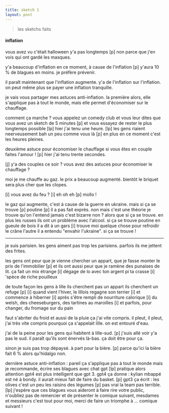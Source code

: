 ```yaml
---
title: sketch 1
layout: post
---
```


> les sketchs faits

#### inflation

vous avez vu c'était halloween y'a pas longtemps
[p]
non parce que j'en vois qui ont gardé les masques.

y'a beaucoup d'inflation en ce moment,
à cause de l'inflation
[p]
y'aura 10 % de blagues en moins.
je préfère prévenir.

il paraît maintenant que l'inflation augmente.
y'a de l'inflation sur l'inflation.
on peut même plus se payer une inflation tranquille.

je vais vous partager mes astuces anti-inflation.
la première alors,
elle s'applique pas à tout le monde,
mais elle permet d'économiser sur le chauffage.

comment ça marche ?
vous appelez un comedy club
et vous leur dites que vous avez un sketch de 5 minutes
[p]
et vous essayez de rester le plus longtemps possible
[lp]
hier j'ai tenu une heure.
[lp]
les gens riaient neerveusement bah un peu comme vous là
[p]
en plus en ce moment c'est les heures pleines.

deuxième astuce pour économiser le chauffage
si vous êtes en couple
faites l'amour !
[p]
hier j'ai tenu trente secondes.

[j] y'a des couples ce soir ?
vous avez des astuces pour économiser le chauffage ?

moi je me chauffe au gaz.
le prix a beaucoup augmenté.
bientôt le briquet sera plus cher que les clopes.

[i] vous avez du feu ?
[i] eh oh eh [p] mollo !

le gaz qui augmente, c'est à cause de la guerre en ukraine.
mais si ça se trouve [p] poutine [p]
il a pas fait exprès.
non mais c'est une théorie je trouve qu'on l'entend jamais
c'est bizarre non ? alors que si ça se trouve.
en plus les russes ils ont un problème avec l'alcool.
si ça se trouve poutine en gueule de bois il a dit à un gars
[i] trouve moi quelque chose pour refroidir le crâne
l'autre il a entendu "envahir l'ukraine".
si ça se trouve !

---

je suis parisien.
les gens aiment pas trop les parisiens.
parfois ils me jettent des frites.

les gens ont peur que je vienne chercher un appart,
que je fasse monter le prix de l'immobilier
[p]
et ils ont aussi peur que je ramène des punaises de lit.
ça fait un mix étrange
[i] dégage de lo avec ton argent pi ta crasse
[i] 'spèce de riche pouilleux

de toute façon les gens à lille
ils cherchent pas un appart ils cherchent un refuge
[p]
[i] quand vient l'hiver, le lillois regagne son terrier
[i] et commence à hiberner
[i] après s'être rempli de nourriture calorique
[i] du welsh, des cheeseburgers, des tartines au maroilles
[i] et parfois, pour changer, du fromage sur du pain

faut s'abriter du froid et aussi de la pluie
ça j'ai vite compris.
il pleut, il pleut,
j'ai très vite compris pourquoi ça s'appelait lille.
on est entouré d'eau.

j'ai de la peine pour les gens qui habitent à lille-sud.
[p] j'suis allé voir y'a pas le sud.
il paraît qu'ils sont énervés là-bas.
ça doit être pour ça.

sinon je suis pas trop dépaysé.
à part pour la bière. [p]
parce qu'ici la bière fait 6 %
alors qu'hidalgo non.

dernière astuce anti-inflation :
pareil ça s'applique pas à tout le monde mais je recommande,
écrire ses blagues avec chat gpt
[lp]
pratique
alors attention gpt4 est plus intelligent que gpt 3.
gpt4 ça donne :
kylian mbappé est né à bondy.
il aurait mieux fait de faire du basket.
[p]
gpt3 ça écrit :
les olives c'est un peu les raisins des légumes
[p] pas vrai la team
pas terrible.
[lp] 
j'espère que ces blagues vous aideront à faire rire votre public,
n'oubliez pas de remercier et de présenter le comique suivant,
mesdames et messieurs c'est tout pour moi,
merci de faire un triomphe à ... comique suivant !
